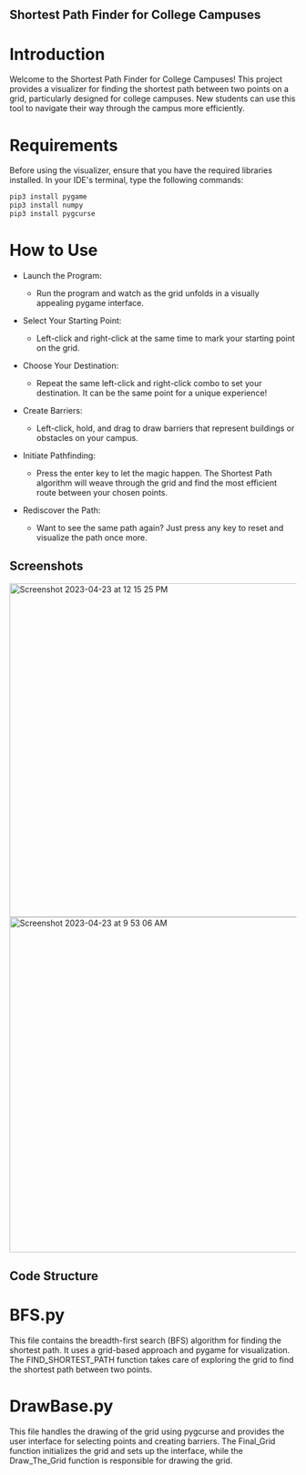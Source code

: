 ## Shortest Path Finder for College Campuses
# Introduction
Welcome to the Shortest Path Finder for College Campuses! This project provides a visualizer for finding the shortest path between two points on a grid, particularly designed for college campuses. New students can use this tool to navigate their way through the campus more efficiently.

# Requirements
Before using the visualizer, ensure that you have the required libraries installed. In your IDE's terminal, type the following commands:

```bash 
pip3 install pygame
pip3 install numpy
pip3 install pygcurse
```
# How to Use
* Launch the Program:
  * Run the program and watch as the grid unfolds in a visually appealing pygame interface.

* Select Your Starting Point:
  * Left-click and right-click at the same time to mark your starting point on the grid.

* Choose Your Destination:
  * Repeat the same left-click and right-click combo to set your destination. It can be the same point for a unique experience!

* Create Barriers:
  * Left-click, hold, and drag to draw barriers that represent buildings or obstacles on your campus.

* Initiate Pathfinding:
  * Press the enter key to let the magic happen. The Shortest Path algorithm will weave through the grid and find the most efficient route between your chosen points.

* Rediscover the Path:
  * Want to see the same path again? Just press any key to reset and visualize the path once more.

## Screenshots

<img width="586" alt="Screenshot 2023-04-23 at 12 15 25 PM" src="https://user-images.githubusercontent.com/65262891/233860231-813c8fc8-b608-401a-a8bf-501c89f90c1d.png">
<img width="589" alt="Screenshot 2023-04-23 at 9 53 06 AM" src="https://user-images.githubusercontent.com/65262891/233860249-36d3907a-d8f0-486f-8fb3-1c17f7ce7421.png">

## Code Structure
# BFS.py
This file contains the breadth-first search (BFS) algorithm for finding the shortest path. It uses a grid-based approach and pygame for visualization. The FIND_SHORTEST_PATH function takes care of exploring the grid to find the shortest path between two points.

# DrawBase.py
This file handles the drawing of the grid using pygcurse and provides the user interface for selecting points and creating barriers. The Final_Grid function initializes the grid and sets up the interface, while the Draw_The_Grid function is responsible for drawing the grid.

